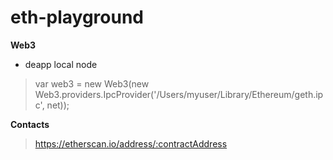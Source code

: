 # eth-playground


 **Web3**

- deapp local node
> var web3 = new Web3(new Web3.providers.IpcProvider('/Users/myuser/Library/Ethereum/geth.ipc', net));


**Contacts**
> https://etherscan.io/address/:contractAddress